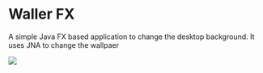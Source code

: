 <h1>Waller FX</h1>
<p>A simple Java FX based application to change the desktop background. It uses JNA to change the wallpaer</p>
<image src="https://i.imgur.com/b3dWin2.png"></image>
